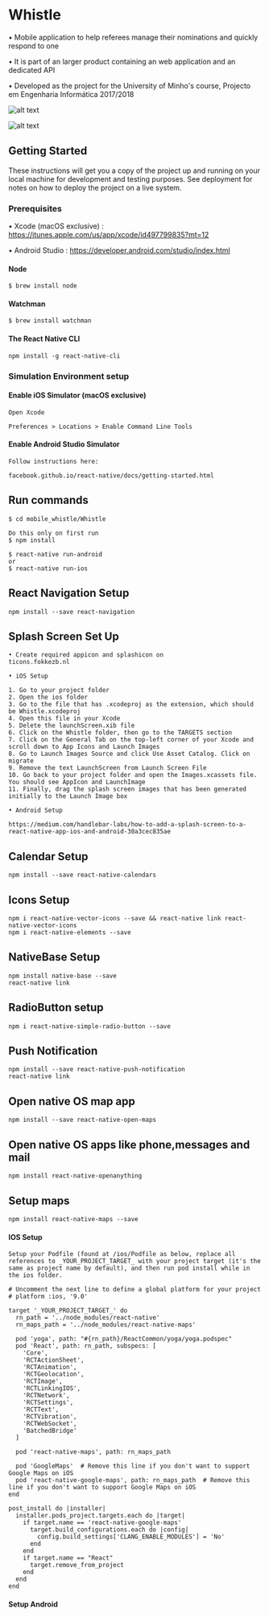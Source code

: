 # Whistle

• Mobile application to help referees manage their nominations and quickly respond to one

• It is part of an larger product containing an web application and an dedicated API

• Developed as the project for the University of Minho's course, Projecto em Engenharia Informática 2017/2018

![alt text](http://res.cloudinary.com/ddepgavbp/image/upload/c_scale,w_226/v1518637285/Captura_de_ecrã_2018-02-14_às_19.39.48.png)

![alt text](http://res.cloudinary.com/ddepgavbp/image/upload/c_scale,w_283/v1518637671/Captura_de_ecrã_2018-02-14_às_19.44.37.png)

## Getting Started
These instructions will get you a copy of the project up and running on your local machine for development and testing purposes. See deployment for notes on how to deploy the project on a live system.

### Prerequisites

• Xcode (macOS exclusive) : https://itunes.apple.com/us/app/xcode/id497799835?mt=12

• Android Studio : https://developer.android.com/studio/index.html

#### Node
```
$ brew install node
```
#### Watchman
```
$ brew install watchman
```

#### The React Native CLI
```
npm install -g react-native-cli
```
### Simulation Environment setup

#### Enable iOS Simulator (macOS exclusive)

```
Open Xcode

Preferences > Locations > Enable Command Line Tools
```

#### Enable Android Studio Simulator
```
Follow instructions here:

facebook.github.io/react-native/docs/getting-started.html

```
## Run commands

```
$ cd mobile_whistle/Whistle

Do this only on first run
$ npm install

$ react-native run-android 
or
$ react-native run-ios
```

## React Navigation Setup
```
npm install --save react-navigation

```
## Splash Screen Set Up
```
• Create required appicon and splashicon on
ticons.fokkezb.nl

• iOS Setup

1. Go to your project folder
2. Open the ios folder
3. Go to the file that has .xcodeproj as the extension, which should be Whistle.xcodeproj
4. Open this file in your Xcode
5. Delete the launchScreen.xib file
6. Click on the Whistle folder, then go to the TARGETS section
7. Click on the General Tab on the top-left corner of your Xcode and scroll down to App Icons and Launch Images
8. Go to Launch Images Source and click Use Asset Catalog. Click on migrate
9. Remove the text LaunchScreen from Launch Screen File
10. Go back to your project folder and open the Images.xcassets file. You should see AppIcon and LaunchImage
11. Finally, drag the splash screen images that has been generated initially to the Launch Image box

• Android Setup

https://medium.com/handlebar-labs/how-to-add-a-splash-screen-to-a-react-native-app-ios-and-android-30a3cec835ae

```

## Calendar Setup
```
npm install --save react-native-calendars

```
## Icons Setup
```
npm i react-native-vector-icons --save && react-native link react-native-vector-icons
npm i react-native-elements --save
```
## NativeBase Setup
```
npm install native-base --save
react-native link
```

## RadioButton setup
```
npm i react-native-simple-radio-button --save
```

## Push Notification
```
npm install --save react-native-push-notification
react-native link
```

## Open native OS map app
```
npm install --save react-native-open-maps
```

## Open native OS apps like phone,messages and mail
```
npm install react-native-openanything
```

## Setup maps
```
npm install react-native-maps --save
```

#### IOS Setup
```
Setup your Podfile (found at /ios/Podfile as below, replace all references to _YOUR_PROJECT_TARGET_ with your project target (it's the same as project name by default), and then run pod install while in the ios folder.
```
```pod
# Uncomment the next line to define a global platform for your project
# platform :ios, '9.0'

target '_YOUR_PROJECT_TARGET_' do
  rn_path = '../node_modules/react-native'
  rn_maps_path = '../node_modules/react-native-maps'

  pod 'yoga', path: "#{rn_path}/ReactCommon/yoga/yoga.podspec"
  pod 'React', path: rn_path, subspecs: [
    'Core',
    'RCTActionSheet',
    'RCTAnimation',
    'RCTGeolocation',
    'RCTImage',
    'RCTLinkingIOS',
    'RCTNetwork',
    'RCTSettings',
    'RCTText',
    'RCTVibration',
    'RCTWebSocket',
    'BatchedBridge'
  ]

  pod 'react-native-maps', path: rn_maps_path

  pod 'GoogleMaps'  # Remove this line if you don't want to support Google Maps on iOS
  pod 'react-native-google-maps', path: rn_maps_path  # Remove this line if you don't want to support Google Maps on iOS
end

post_install do |installer|
  installer.pods_project.targets.each do |target|
    if target.name == 'react-native-google-maps'
      target.build_configurations.each do |config|
        config.build_settings['CLANG_ENABLE_MODULES'] = 'No'
      end
    end
    if target.name == "React"
      target.remove_from_project
    end
  end
end
```

#### Setup Android

